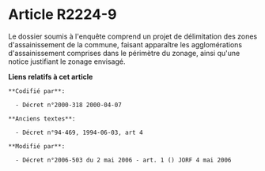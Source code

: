# Article R2224-9

Le dossier soumis à l'enquête comprend un projet de délimitation des zones d'assainissement de la commune, faisant apparaître
les agglomérations d'assainissement comprises dans le périmètre du zonage, ainsi qu'une notice justifiant le zonage envisagé.

**Liens relatifs à cet article**

	**Codifié par**:

	  - Décret n°2000-318 2000-04-07

	**Anciens textes**:

	  - Décret n°94-469, 1994-06-03, art 4

	**Modifié par**:

	  - Décret n°2006-503 du 2 mai 2006 - art. 1 () JORF 4 mai 2006
